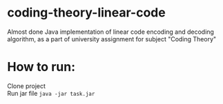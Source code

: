 # coding-theory-linear-code
Almost done Java implementation of linear code encoding and decoding algorithm, as a part of university assignment for subject "Coding Theory"

# How to run:
Clone project<br>
Run jar file ```java -jar task.jar```
